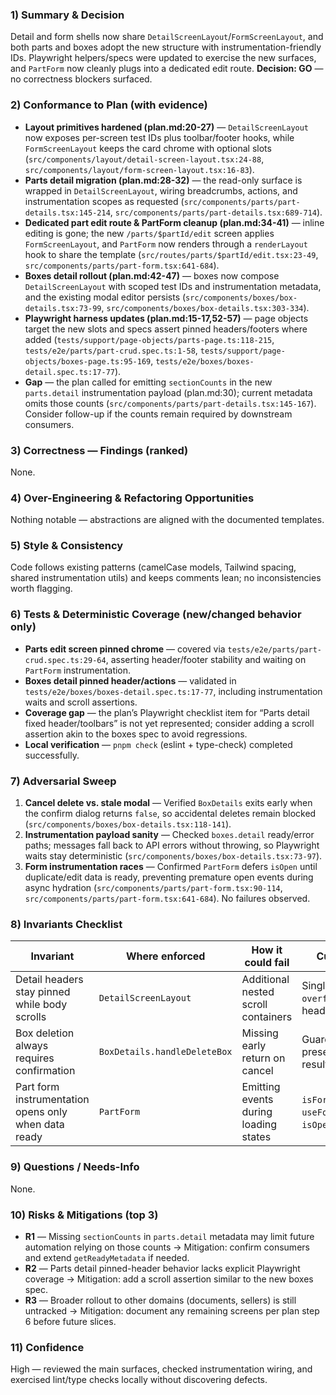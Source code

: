 ### 1) Summary & Decision
Detail and form shells now share `DetailScreenLayout`/`FormScreenLayout`, and both parts and boxes adopt the new structure with instrumentation-friendly IDs. Playwright helpers/specs were updated to exercise the new surfaces, and `PartForm` now cleanly plugs into a dedicated edit route. **Decision: GO** — no correctness blockers surfaced.

### 2) Conformance to Plan (with evidence)
- **Layout primitives hardened (plan.md:20-27)** — `DetailScreenLayout` now exposes per-screen test IDs plus toolbar/footer hooks, while `FormScreenLayout` keeps the card chrome with optional slots (`src/components/layout/detail-screen-layout.tsx:24-88`, `src/components/layout/form-screen-layout.tsx:16-83`).
- **Parts detail migration (plan.md:28-32)** — the read-only surface is wrapped in `DetailScreenLayout`, wiring breadcrumbs, actions, and instrumentation scopes as requested (`src/components/parts/part-details.tsx:145-214`, `src/components/parts/part-details.tsx:689-714`).
- **Dedicated part edit route & PartForm cleanup (plan.md:34-41)** — inline editing is gone; the new `/parts/$partId/edit` screen applies `FormScreenLayout`, and `PartForm` now renders through a `renderLayout` hook to share the template (`src/routes/parts/$partId/edit.tsx:23-49`, `src/components/parts/part-form.tsx:641-684`).
- **Boxes detail rollout (plan.md:42-47)** — boxes now compose `DetailScreenLayout` with scoped test IDs and instrumentation metadata, and the existing modal editor persists (`src/components/boxes/box-details.tsx:73-99`, `src/components/boxes/box-details.tsx:303-334`).
- **Playwright harness updates (plan.md:15-17,52-57)** — page objects target the new slots and specs assert pinned headers/footers where added (`tests/support/page-objects/parts-page.ts:118-215`, `tests/e2e/parts/part-crud.spec.ts:1-58`, `tests/support/page-objects/boxes-page.ts:95-169`, `tests/e2e/boxes/boxes-detail.spec.ts:17-77`).
- **Gap** — the plan called for emitting `sectionCounts` in the new `parts.detail` instrumentation payload (plan.md:30); current metadata omits those counts (`src/components/parts/part-details.tsx:145-167`). Consider follow-up if the counts remain required by downstream consumers.

### 3) Correctness — Findings (ranked)
None.

### 4) Over-Engineering & Refactoring Opportunities
Nothing notable — abstractions are aligned with the documented templates.

### 5) Style & Consistency
Code follows existing patterns (camelCase models, Tailwind spacing, shared instrumentation utils) and keeps comments lean; no inconsistencies worth flagging.

### 6) Tests & Deterministic Coverage (new/changed behavior only)
- **Parts edit screen pinned chrome** — covered via `tests/e2e/parts/part-crud.spec.ts:29-64`, asserting header/footer stability and waiting on `PartForm` instrumentation.
- **Boxes detail pinned header/actions** — validated in `tests/e2e/boxes/boxes-detail.spec.ts:17-77`, including instrumentation waits and scroll assertions.
- **Coverage gap** — the plan’s Playwright checklist item for “Parts detail fixed header/toolbars” is not yet represented; consider adding a scroll assertion akin to the boxes spec to avoid regressions.
- **Local verification** — `pnpm check` (eslint + type-check) completed successfully.

### 7) Adversarial Sweep
1. **Cancel delete vs. stale modal** — Verified `BoxDetails` exits early when the confirm dialog returns `false`, so accidental deletes remain blocked (`src/components/boxes/box-details.tsx:118-141`).  
2. **Instrumentation payload sanity** — Checked `boxes.detail` ready/error paths; messages fall back to API errors without throwing, so Playwright waits stay deterministic (`src/components/boxes/box-details.tsx:73-97`).  
3. **Form instrumentation races** — Confirmed `PartForm` defers `isOpen` until duplicate/edit data is ready, preventing premature open events during async hydration (`src/components/parts/part-form.tsx:90-114`, `src/components/parts/part-form.tsx:641-684`). No failures observed.

### 8) Invariants Checklist
| Invariant | Where enforced | How it could fail | Current protection | Evidence |
|---|---|---|---|---|
| Detail headers stay pinned while body scrolls | `DetailScreenLayout` | Additional nested scroll containers | Single `<main>` with `overflow-auto` and fixed header/toolbar | src/components/layout/detail-screen-layout.tsx:45-88 |
| Box deletion always requires confirmation | `BoxDetails.handleDeleteBox` | Missing early return on cancel | Guard checks both `box` presence and confirm result | src/components/boxes/box-details.tsx:118-141 |
| Part form instrumentation opens only when data ready | `PartForm` | Emitting events during loading states | `isFormReady` gates `useFormInstrumentation`’s `isOpen` flag | src/components/parts/part-form.tsx:90-107 |

### 9) Questions / Needs-Info
None.

### 10) Risks & Mitigations (top 3)
- **R1** — Missing `sectionCounts` in `parts.detail` metadata may limit future automation relying on those counts → Mitigation: confirm consumers and extend `getReadyMetadata` if needed.
- **R2** — Parts detail pinned-header behavior lacks explicit Playwright coverage → Mitigation: add a scroll assertion similar to the new boxes spec.
- **R3** — Broader rollout to other domains (documents, sellers) is still untracked → Mitigation: document any remaining screens per plan step 6 before future slices.

### 11) Confidence
High — reviewed the main surfaces, checked instrumentation wiring, and exercised lint/type checks locally without discovering defects.
